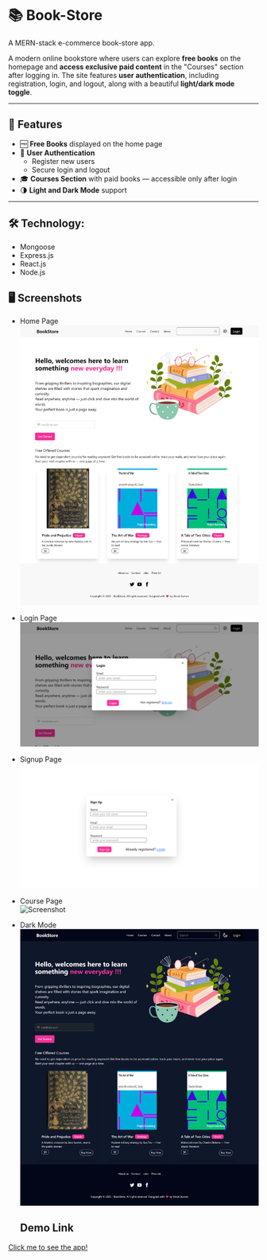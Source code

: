 # 📚 Book-Store

A MERN-stack e-commerce book-store app.

A modern online bookstore where users can explore **free books** on the homepage and **access exclusive paid content** in the "Courses" section after logging in. The site features **user authentication**,
including registration, login, and logout, along with a beautiful **light/dark mode toggle**.

---

## 🚀 Features

- 🆓 **Free Books** displayed on the home page
- 🔐 **User Authentication**
  - Register new users
  - Secure login and logout
- 🎓 **Courses Section** with paid books — accessible only after login
- 🌗 **Light and Dark Mode** support

---
##  🛠️ Technology:
- Mongoose
- Express.js
- React.js
- Node.js
  
## 🖥️ Screenshots
- Home Page <br>
  ![Screenshot](./frontend/src/assets/homepage.png)
- Login Page <br>
  ![Screenshot](./frontend/src/assets/login.png)
- Signup Page <br>
  ![Screenshot](./frontend/src/assets/signup.png)
- Course Page <br>
  ![Screenshot](./frontend/src/assets/course.png)
- Dark Mode <br>
  ![Screenshot](./frontend/src/assets/dark_homepage.png)

  ## Demo Link

[Click me to see the app!](https://bookstore-zone19-05.netlify.app/)
  

